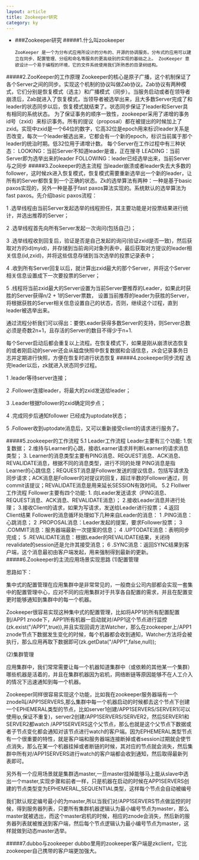 ```yaml
---
layout: article
title: Zookeeper研究
category: ky
---
```

* ###Zookeeper研究
#####1.什么叫zookeeper

      ZooKeeper 是一个为分布式应用所设计的分布的、开源的协调服务。分布式的应用可以建立在同步、配置管理、分组和命名等服务的更高级别的实现的基础之上。 ZooKeeper 意欲设计一个易于编程的环境，它的文件系统使用我们所熟悉的目录树结构。
#####2.ZooKeeper的工作原理
      Zookeeper的核心是原子广播，这个机制保证了各个Server之间的同步。实现这个机制的协议叫做Zab协议。Zab协议有两种模式，它们分别是恢复模式（选主）和广播模式（同步）。当服务启动或者在领导者崩溃后，Zab就进入了恢复模式，当领导者被选举出来，且大多数Server完成了和leader的状态同步以后，恢复模式就结束了。状态同步保证了leader和Server具有相同的系统状态。
      为了保证事务的顺序一致性，zookeeper采用了递增的事务id号（zxid）来标识事务。所有的提议（proposal）都在被提出的时候加上了zxid。实现中zxid是一个64位的数字，它高32位是epoch用来标识leader关系是否改变，每次一个leader被选出来，它都会有一个新的epoch，标识当前属于那个leader的统治时期。低32位用于递增计数。
      每个Server在工作过程中有三种状态：
      LOOKING：当前Server不知道leader是谁，正在搜寻
      LEADING：当前Server即为选举出来的leader
      FOLLOWING：leader已经选举出来，当前Server与之同步
#####3.Zookeeper的选主流程
当leader崩溃或者leader失去大多数的follower，这时候zk进入恢复模式，恢复模式需要重新选举出一个新的leader，让所有的Server都恢复到一个正确的状态。Zk的选举算法有两种：一种是基于basic paxos实现的，另外一种是基于fast paxos算法实现的。系统默认的选举算法为fast paxos。先介绍basic paxos流程：
>
1 .选举线程由当前Server发起选举的线程担任，其主要功能是对投票结果进行统计，并选出推荐的Server；
>
2 .选举线程首先向所有Server发起一次询问(包括自己)；
>
3 .选举线程收到回复后，验证是否是自己发起的询问(验证zxid是否一致)，然后获取对方的id(myid)，并存储到当前询问对象列表中，最后获取对方提议的leader相关信息(id,zxid)，并将这些信息存储到当次选举的投票记录表中；
>
4  .收到所有Server回复以后，就计算出zxid最大的那个Server，并将这个Server相关信息设置成下一次要投票的Server；
>
5 .线程将当前zxid最大的Server设置为当前Server要推荐的Leader，如果此时获胜的Server获得n/2 + 1的Server票数， 设置当前推荐的leader为获胜的Server，将根据获胜的Server相关信息设置自己的状态，否则，继续这个过程，直到leader被选举出来。

  通过流程分析我们可以得出：要使Leader获得多数Server的支持，则Server总数必须是奇数2n+1，且存活的Server的数目不得少于n+1.

  每个Server启动后都会重复以上流程。在恢复模式下，如果是刚从崩溃状态恢复的或者刚启动的server还会从磁盘快照中恢复数据和会话信息，zk会记录事务日志并定期进行快照，方便在恢复时进行状态恢复
#####4.zookeeper同步流程
选完leader以后，zk就进入状态同步过程。
>
1 .leader等待server连接；
>
2 .Follower连接leader，将最大的zxid发送给leader；
>
3 .Leader根据follower的zxid确定同步点；
>
4 .完成同步后通知follower 已经成为uptodate状态；
>
5 .Follower收到uptodate消息后，又可以重新接受client的请求进行服务了。

  #####5.zookeeper的工作流程
      5.1 Leader工作流程
          Leader主要有三个功能:
          1.恢复数据；
          2.维持与Learner的心跳，接收Learner请求并判断Learner的请求消息类型；
          3. Learner的消息类型主要有PING消息、REQUEST消息、ACK消息、REVALIDATE消息，根据不同的消息类型，进行不同的处理
          PING消息是指Learner的心跳信息；REQUEST消息是Follower发送的提议信息，包括写请求及同步请求；ACK消息是Follower的对提议的回复，超过半数的Follower通过，则commit该提议；REVALIDATE消息是用来延长SESSION有效时间。
      5.2 Flollwer工作流程
          Follower主要有四个功能:
          1. 向Leader发送请求（PING消息、REQUEST消息、ACK消息、REVALIDATE消息）；
          2.接收Leader消息并进行处理；
          3.接收Client的请求，如果为写请求，发送给Leader进行投票；
          4.返回Client结果
          Follower的消息循环处理如下几种来自Leader的消息：
          1 .PING消息： 心跳消息；
          2 .PROPOSAL消息：Leader发起的提案，要求Follower投票；
          3 .COMMIT消息：服务器端最新一次提案的信息；
          4 .UPTODATE消息：表明同步完成；
          5 .REVALIDATE消息：根据Leader的REVALIDATE结果，关闭待revalidate的session还是允许其接受消息；
          6 .SYNC消息：返回SYNC结果到客户端，这个消息最初由客户端发起，用来强制得到最新的更新。
#####6.Zookeeper的主流应用场景实现思路
(1)配置管理
>
思路如下：
>
集中式的配置管理在应用集群中是非常常见的，一般商业公司内部都会实现一套集中的配置管理中心，应对不同的应用集群对于共享各自配置的需求，并且在配置变更时能够通知到集群中的每一个机器。
>
Zookeeper很容易实现这种集中式的配置管理，比如将APP1的所有配置配置到/APP1 znode下，APP1所有机器一启动就对/APP1这个节点进行监控(zk.exist("/APP1",true)),并且实现回调方法Watcher，那么在zookeeper上/APP1 znode节点下数据发生变化的时候，每个机器都会收到通知，Watcher方法将会被执行，那么应用再取下数据即可(zk.getData("/APP1",false,null));

  (2)集群管理 
>
应用集群中，我们常常需要让每一个机器知道集群中（或依赖的其他某一个集群）哪些机器是活着的，并且在集群机器因为宕机，网络断链等原因能够不在人工介入的情况下迅速通知到每一个机器。
>
Zookeeper同样很容易实现这个功能，比如我在zookeeper服务器端有一个znode叫/APP1SERVERS,那么集群中每一个机器启动的时候都去这个节点下创建一个EPHEMERAL类型的节点，比如server1创建/APP1SERVERS/SERVER1(可以使用ip,保证不重复)，server2创建/APP1SERVERS/SERVER2，然后SERVER1和SERVER2都watch /APP1SERVERS这个父节点，那么也就是这个父节点下数据或者子节点变化都会通知对该节点进行watch的客户端。因为EPHEMERAL类型节点有一个很重要的特性，就是客户端和服务器端连接断掉或者session过期就会使节点消失，那么在某一个机器挂掉或者断链的时候，其对应的节点就会消失，然后集群中所有对/APP1SERVERS进行watch的客户端都会收到通知，然后取得最新列表即可。
>
另外有一个应用场景就是集群选master,一旦master挂掉能够马上能从slave中选出一个master,实现步骤和前者一样，只是机器在启动的时候在APP1SERVERS创建的节点类型变为EPHEMERAL_SEQUENTIAL类型，这样每个节点会自动被编号
>
我们默认规定编号最小的为master,所以当我们对/APP1SERVERS节点做监控的时候，得到服务器列表，只要所有集群机器逻辑认为最小编号节点为master，那么master就被选出，而这个master宕机的时候，相应的znode会消失，然后新的服务器列表就被推送到客户端，然后每个节点逻辑认为最小编号节点为master，这样就做到动态master选举。

  #####7.dubbo与zookeeper
  dubbo里用的zookeeper客户端是zkclient，它比zookeeper自己携带的客户端更加强大。